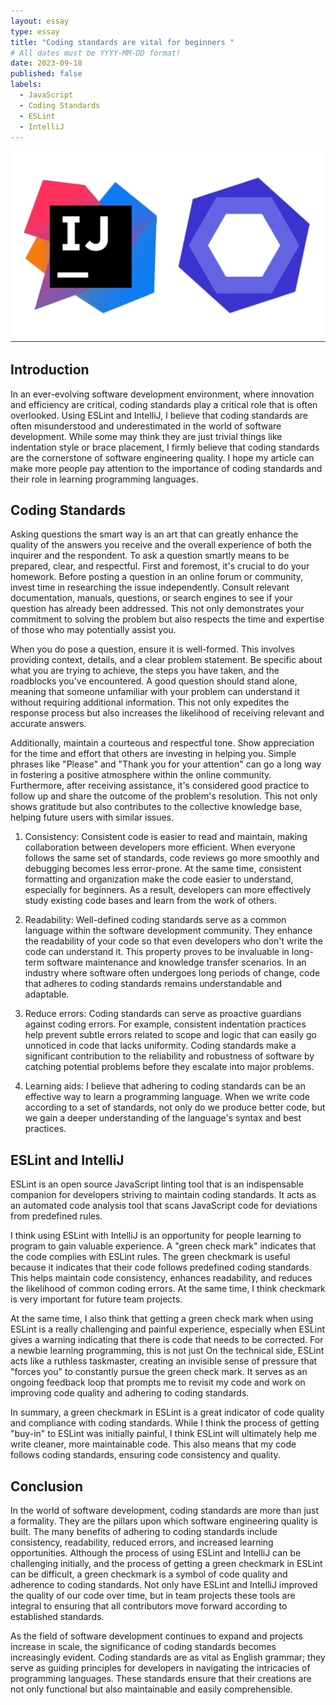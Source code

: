 ```yaml
---
layout: essay
type: essay
title: "Coding standards are vital for beginners "
# All dates must be YYYY-MM-DD format!
date: 2023-09-18
published: false
labels:
  - JavaScript
  - Coding Standards
  - ESLint
  - IntelliJ
---
```


<img width="600px" class="rounded float-start pe-4" src="../img/travel/Eslint1.png">




## Introduction
In an ever-evolving software development environment, where innovation and efficiency are critical, coding standards play a critical role that is often overlooked. Using ESLint and IntelliJ, I believe that coding standards are often misunderstood and underestimated in the world of software development. While some may think they are just trivial things like indentation style or brace placement, I firmly believe that coding standards are the cornerstone of software engineering quality. I hope my article can make more people pay attention to the importance of coding standards and their role in learning programming languages.
 

## Coding Standards

Asking questions the smart way is an art that can greatly enhance the quality of the answers you receive and the overall experience of both the inquirer and the respondent. To ask a question smartly means to be prepared, clear, and respectful. First and foremost, it's crucial to do your homework. Before posting a question in an online forum or community, invest time in researching the issue independently. Consult relevant documentation, manuals, questions, or search engines to see if your question has already been addressed. This not only demonstrates your commitment to solving the problem but also respects the time and expertise of those who may potentially assist you.

When you do pose a question, ensure it is well-formed. This involves providing context, details, and a clear problem statement. Be specific about what you are trying to achieve, the steps you have taken, and the roadblocks you've encountered. A good question should stand alone, meaning that someone unfamiliar with your problem can understand it without requiring additional information. This not only expedites the response process but also increases the likelihood of receiving relevant and accurate answers.

Additionally, maintain a courteous and respectful tone. Show appreciation for the time and effort that others are investing in helping you. Simple phrases like "Please" and "Thank you for your attention" can go a long way in fostering a positive atmosphere within the online community. Furthermore, after receiving assistance, it's considered good practice to follow up and share the outcome of the problem's resolution. This not only shows gratitude but also contributes to the collective knowledge base, helping future users with similar issues.



1. Consistency:
  Consistent code is easier to read and maintain, making collaboration between developers more efficient. When everyone follows the same set of standards, code reviews go more smoothly and debugging becomes less error-prone. At the same time, consistent formatting and organization make the code easier to understand, especially for beginners. As a result, developers can more effectively study existing code bases and learn from the work of others.

2. Readability:
Well-defined coding standards serve as a common language within the software development community. They enhance the readability of your code so that even developers who don't write the code can understand it. This property proves to be invaluable in long-term software maintenance and knowledge transfer scenarios. In an industry where software often undergoes long periods of change, code that adheres to coding standards remains understandable and adaptable.

3. Reduce errors:
Coding standards can serve as proactive guardians against coding errors. For example, consistent indentation practices help prevent subtle errors related to scope and logic that can easily go unnoticed in code that lacks uniformity. Coding standards make a significant contribution to the reliability and robustness of software by catching potential problems before they escalate into major problems.

4. Learning aids:
I believe that adhering to coding standards can be an effective way to learn a programming language. When we write code according to a set of standards, not only do we produce better code, but we gain a deeper understanding of the language's syntax and best practices.

## ESLint and IntelliJ

ESLint is an open source JavaScript linting tool that is an indispensable companion for developers striving to maintain coding standards. It acts as an automated code analysis tool that scans JavaScript code for deviations from predefined rules.

I think using ESLint with IntelliJ is an opportunity for people learning to program to gain valuable experience. A "green check mark" indicates that the code complies with ESLint rules. The green checkmark is useful because it indicates that their code follows predefined coding standards. This helps maintain code consistency, enhances readability, and reduces the likelihood of common coding errors. At the same time, I think checkmark is very important for future team projects.

At the same time, I also think that getting a green check mark when using ESLint is a really challenging and painful experience, especially when ESLint gives a warning indicating that there is code that needs to be corrected. For a newbie learning programming, this is not just On the technical side, ESLint acts like a ruthless taskmaster, creating an invisible sense of pressure that "forces you" to constantly pursue the green check mark. It serves as an ongoing feedback loop that prompts me to revisit my code and work on improving code quality and adhering to coding standards.



In summary, a green checkmark in ESLint is a great indicator of code quality and compliance with coding standards. While I think the process of getting "buy-in" to ESLint was initially painful, I think ESLint will ultimately help me write cleaner, more maintainable code. This also means that my code follows coding standards, ensuring code consistency and quality.


## Conclusion

In the world of software development, coding standards are more than just a formality. They are the pillars upon which software engineering quality is built. The many benefits of adhering to coding standards include consistency, readability, reduced errors, and increased learning opportunities. Although the process of using ESLint and IntelliJ can be challenging initially, and the process of getting a green checkmark in ESLint can be difficult, a green checkmark is a symbol of code quality and adherence to coding standards. Not only have ESLint and IntelliJ improved the quality of our code over time, but in team projects these tools are integral to ensuring that all contributors move forward according to established standards.

As the field of software development continues to expand and projects increase in scale, the significance of coding standards becomes increasingly evident. Coding standards are as vital as English grammar; they serve as guiding principles for developers in navigating the intricacies of programming languages. These standards ensure that their creations are not only functional but also maintainable and easily comprehensible.
